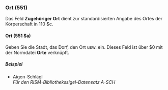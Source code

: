### Ort (551)

Das Feld **Zugehöriger Ort** dient zur standardisierten Angabe des Ortes der Körperschaft in 110 $c.

#### Ort (551 $a)

Geben Sie die Stadt, das Dorf, den Ort usw. ein. Dieses Feld ist über $0 mit der Normdatei **Orte** verknüpft.

##### Beispiel

- Aigen-Schlägl  
  _Für den RISM-Bibliothekssigel-Datensatz A-SCH_
